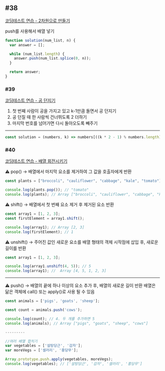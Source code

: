 ## #38

[코딩테스트 연습 - 2차원으로 만들기](https://school.programmers.co.kr/learn/courses/30/lessons/120842)

push를 사용해서 배열 넣기

```jsx
function solution(num_list, n) {
  var answer = [];

  while (num_list.length) {
    answer.push(num_list.splice(0, n));
  }

  return answer;
}
```

### #39

[코딩테스트 연습 - 공 던지기](https://school.programmers.co.kr/learn/courses/30/lessons/120843)

1. 첫 번째 사람이 공을 가지고 있고 k-1만큼 돌면서 공 던지기
2. 공 던질 때 한 사람씩 건너뛰도록 2 더하기
3. 마지막 번호를 넘어가면 다시 돌아오도록 빼주기

---

```jsx
const solution = (numbers, k) => numbers[((k * 2 - 1) % numbers.length) - 1];
```

### #40

[코딩테스트 연습 - 배열 회전시키기](https://school.programmers.co.kr/learn/courses/30/lessons/120844)

<aside>
⚠️ pop() → 배열에서 마지막 요소를 제거하여 그 값을 호출자에게 반환

</aside>

```jsx
const plants = ["broccoli", "cauliflower", "cabbage", "kale", "tomato"];

console.log(plants.pop()); // "tomato"
console.log(plants); // Array ["broccoli", "cauliflower", "cabbage", "kale"]
```

<aside>
⚠️ shift() → 배열에서 첫 번째 요소 제거 후 제거된 요소 반환

</aside>

```jsx
const array1 = [1, 2, 3];
const firstElement = array1.shift();

console.log(array1); // Array [2, 3]
console.log(firstElement); // 1
```

<aside>
⚠️ unshift() → 주어진 값인 새로운 요소를 배열 형태의 객체 시작점에 삽입 후, 새로운 길이를 반환

</aside>

```jsx
const array1 = [1, 2, 3];

console.log(array1.unshift(4, 5)); // 5
console.log(array1); //  Array [4, 5, 1, 2, 3]
```

---

<aside>
⚠️ push() → 배열의 끝에 하나 이상의 요소 추가 후, 배열의 새로운 길이 반환
배열은 닮은 객체에 call() 또는 apply()로 사용 될 수 있음

</aside>

```jsx
const animals = ['pigs', 'goats', 'sheep'];

const count = animals.push('cows');

console.log(count); // 4. 두 개를 추가하면 5
console.log(animals); // Array ["pigs", "goats", "sheep", "cows"]

---------

//여러 배열 합치기
var vegetables = ['설탕당근', '감자'];
var moreVegs = ['셀러리', '홍당무'];

Array.prototype.push.apply(vegetables, moreVegs);
console.log(vegetables); // ['설탕당근', '감자', '셀러리', '홍당무']
```
